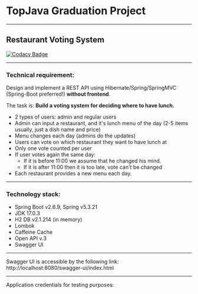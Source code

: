 TopJava Graduation Project
===
---

## Restaurant Voting System
[![Codacy Badge](https://app.codacy.com/project/badge/Grade/f4d82a6c9735461c9486a4d76fbff683)](https://www.codacy.com/gh/ppichugin/restaurant-voting-system/dashboard?utm_source=github.com&amp;utm_medium=referral&amp;utm_content=ppichugin/restaurant-voting-system&amp;utm_campaign=Badge_Grade)

---

### Technical requirement:
Design and implement a REST API using Hibernate/Spring/SpringMVC (Spring-Boot preferred!) **without frontend**.

The task is:
**Build a voting system for deciding where to have lunch.**

* 2 types of users: admin and regular users
* Admin can input a restaurant, and it's lunch menu of the day (2-5 items usually, just a dish name and price)
* Menu changes each day (admins do the updates)
* Users can vote on which restaurant they want to have lunch at
* Only one vote counted per user
* If user votes again the same day:
  * If it is before 11:00 we assume that he changed his mind.
  * If it is after 11:00 then it is too late, vote can't be changed
* Each restaurant provides a new menu each day.

---

### Technology stack:
* Spring Boot v2.6.9, Spring v5.3.21
* JDK 17.0.3
* H2 DB v2.1.214 (in memory)
* Lombok
* Caffeine Cache
* Open API v.3
* Swagger UI

---
Swagger UI is accessible by the following link: 
http://localhost:8080/swagger-ui/index.html

---

Application credentials for testing purposes:

